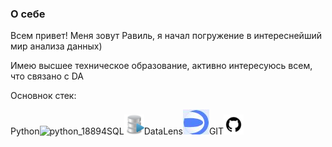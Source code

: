 ### О себе
Всем привет! Меня зовут Равиль, я начал погружение в интереснейший мир анализа данных)

Имею высшее техническое образование, активно интересуюсь всем, что связано с DA

Основнок стек: 

Python![python_18894](https://github.com/Ravil888/Ravil888/assets/114027893/28170af9-1e40-45c0-95d7-5269886df9d8)SQL![sql_1526.png](https://github.com/Ravil888/for-images/blob/main/sql_racer_gamedatabase_sql_1526.png)DataLens![](https://github.com/Ravil888/for-images/blob/main/%D0%AF%D0%BD%D0%B4%D0%B5%D0%BA%D1%81_Datalens.JPG)GIT![github_git_icon_145985](https://github.com/Ravil888/for-images/blob/main/github_git_icon_145985.png)


